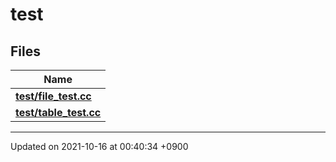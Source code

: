 

# test



## Files

| Name           |
| -------------- |
| **[test/file_test.cc](/Files/test/file_test.cc#file-file-test.cc)**  |
| **[test/table_test.cc](/Files/test/table_test.cc#file-table-test.cc)**  |






-------------------------------

Updated on 2021-10-16 at 00:40:34 +0900
